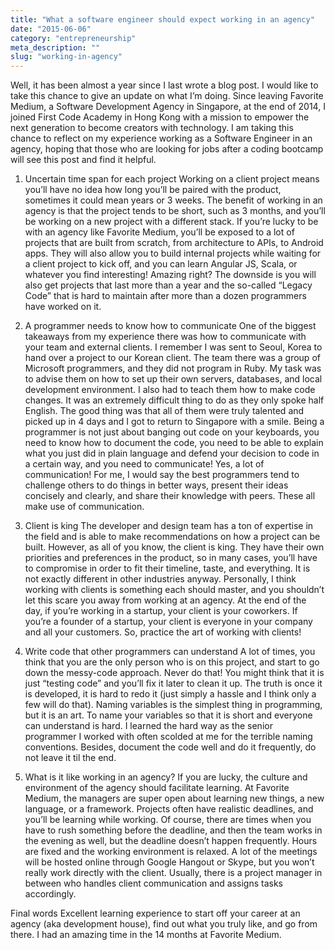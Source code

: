 ```yaml
---
title: "What a software engineer should expect working in an agency"
date: "2015-06-06"
category: "entrepreneurship"
meta_description: ""
slug: "working-in-agency"
---
```


Well, it has been almost a year since I last wrote a blog post. I would like to take this chance to give an update on what I’m doing. Since leaving Favorite Medium, a Software Development Agency in Singapore, at the end of 2014, I joined First Code Academy in Hong Kong with a mission to empower the next generation to become creators with technology. I am taking this chance to reflect on my experience working as a Software Engineer in an agency, hoping that those who are looking for jobs after a coding bootcamp will see this post and find it helpful.

1. Uncertain time span for each project
Working on a client project means you’ll have no idea how long you’ll be paired with the product, sometimes it could mean years or 3 weeks. The benefit of working in an agency is that the project tends to be short, such as 3 months, and you’ll be working on a new project with a different stack. If you’re lucky to be with an agency like Favorite Medium, you’ll be exposed to a lot of projects that are built from scratch, from architecture to APIs, to Android apps. They will also allow you to build internal projects while waiting for a client project to kick off, and you can learn Angular JS, Scala, or whatever you find interesting! Amazing right? The downside is you will also get projects that last more than a year and the so-called “Legacy Code” that is hard to maintain after more than a dozen programmers have worked on it.

2. A programmer needs to know how to communicate
One of the biggest takeaways from my experience there was how to communicate with your team and external clients. I remember I was sent to Seoul, Korea to hand over a project to our Korean client. The team there was a group of Microsoft programmers, and they did not program in Ruby. My task was to advise them on how to set up their own servers, databases, and local development environment. I also had to teach them how to make code changes. It was an extremely difficult thing to do as they only spoke half English. The good thing was that all of them were truly talented and picked up in 4 days and I got to return to Singapore with a smile. Being a programmer is not just about banging out code on your keyboards, you need to know how to document the code, you need to be able to explain what you just did in plain language and defend your decision to code in a certain way, and you need to communicate! Yes, a lot of communication! For me, I would say the best programmers tend to challenge others to do things in better ways, present their ideas concisely and clearly, and share their knowledge with peers. These all make use of communication.

3. Client is king
The developer and design team has a ton of expertise in the field and is able to make recommendations on how a project can be built. However, as all of you know, the client is king. They have their own priorities and preferences in the product, so in many cases, you’ll have to compromise in order to fit their timeline, taste, and everything. It is not exactly different in other industries anyway. Personally, I think working with clients is something each should master, and you shouldn’t let this scare you away from working at an agency. At the end of the day, if you’re working in a startup, your client is your coworkers. If you’re a founder of a startup, your client is everyone in your company and all your customers. So, practice the art of working with clients!

4. Write code that other programmers can understand
A lot of times, you think that you are the only person who is on this project, and start to go down the messy-code approach. Never do that! You might think that it is just “testing code” and you’ll fix it later to clean it up. The truth is once it is developed, it is hard to redo it (just simply a hassle and I think only a few will do that). Naming variables is the simplest thing in programming, but it is an art. To name your variables so that it is short and everyone can understand is hard. I learned the hard way as the senior programmer I worked with often scolded at me for the terrible naming conventions. Besides, document the code well and do it frequently, do not leave it til the end.

5. What is it like working in an agency?
If you are lucky, the culture and environment of the agency should facilitate learning. At Favorite Medium, the managers are super open about learning new things, a new language, or a framework. Projects often have realistic deadlines, and you’ll be learning while working. Of course, there are times when you have to rush something before the deadline, and then the team works in the evening as well, but the deadline doesn’t happen frequently. Hours are fixed and the working environment is relaxed. A lot of the meetings will be hosted online through Google Hangout or Skype, but you won’t really work directly with the client. Usually, there is a project manager in between who handles client communication and assigns tasks accordingly.

Final words
Excellent learning experience to start off your career at an agency (aka development house), find out what you truly like, and go from there. I had an amazing time in the 14 months at Favorite Medium.